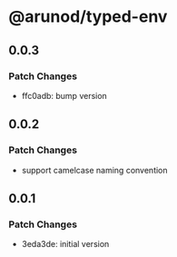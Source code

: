 # @arunod/typed-env

## 0.0.3

### Patch Changes

- ffc0adb: bump version

## 0.0.2

### Patch Changes

- support camelcase naming convention

## 0.0.1

### Patch Changes

- 3eda3de: initial version

